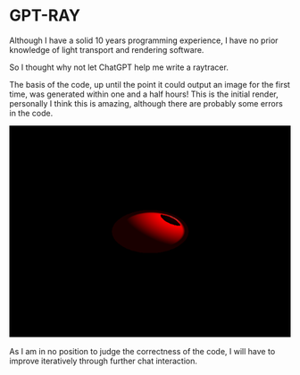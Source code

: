 # GPT-RAY

Although I have a solid 10 years programming experience, I have no prior knowledge of light transport and rendering software. 

So I thought why not let ChatGPT help me write a raytracer.

The basis of the code, up until the point it could output an image for the first time, was generated within one and a half hours!
This is the initial render, personally I think this is amazing, although there are probably some errors in the code.

![Initial render](initial-render.png)

As I am in no position to judge the correctness of the code, I will have to improve iteratively through further chat interaction.

